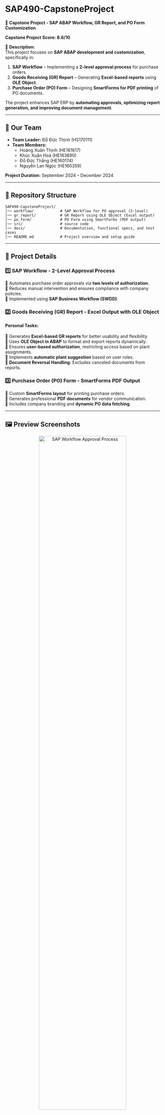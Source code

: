 # **SAP490-CapstoneProject**  

🚀 **Capstone Project - SAP ABAP Workflow, GR Report, and PO Form Customization**.

**Capstone Project Score: 8.6/10**

📌 **Description:**  
This project focuses on **SAP ABAP development and customization**, specifically in:  
1. **SAP Workflow** – Implementing a **2-level approval process** for purchase orders.  
2. **Goods Receiving (GR) Report** – Generating **Excel-based reports** using **OLE Object**.  
3. **Purchase Order (PO) Form** – Designing **SmartForms for PDF printing** of PO documents.  

The project enhances SAP ERP by **automating approvals, optimizing report generation, and improving document management**.  

---

## **👥 Our Team**
- **Team Leader:** Đỗ Đức Thịnh (HS170111)  
- **Team Members:**  
  - Hoàng Xuân Thịnh (HE161617)  
  - Khúc Xuân Hoà (HE163890)  
  - Đỗ Đức Thắng (HE160174)  
  - Nguyễn Lan Ngọc (HE160359)  

**Project Duration:** September 2024 – December 2024  

---

## **📂 Repository Structure**  

```plaintext
SAP490-CapstoneProject/
│── workflow/            # SAP Workflow for PO approval (2-level)
│── gr_report/           # GR Report using OLE Object (Excel output)
│── po_form/             # PO Form using SmartForms (PDF output)
│── src/                 # source code
│── docs/                # Documentation, functional specs, and test cases
│── README.md            # Project overview and setup guide
```

---

## **📝 Project Details**  

### **1️⃣ SAP Workflow - 2-Level Approval Process**  
🔹 Automates purchase order approvals via **two levels of authorization**.  
🔹 Reduces manual intervention and ensures compliance with company policies.  
🔹 Implemented using **SAP Business Workflow (SWDD)**.  


### **2️⃣ Goods Receiving (GR) Report - Excel Output with OLE Object**  
#### **Personal Tasks:** 
🔹 Generates **Excel-based GR reports** for better usability and flexibility.  
🔹 Uses **OLE Object in ABAP** to format and export reports dynamically.  
🔹 Ensures **user-based authorization**, restricting access based on plant assignments.  
🔹 Implements **automatic plant suggestion** based on user roles.  
🔹 **Document Reversal Handling**: Excludes canceled documents from reports. 

### **3️⃣ Purchase Order (PO) Form - SmartForms PDF Output**  
🔹 Custom **SmartForms layout** for printing purchase orders.  
🔹 Generates professional **PDF documents** for vendor communication.  
🔹 Includes company branding and **dynamic PO data fetching**.  

---

## **🖼️ Preview Screenshots**  

<div align="center">
<img src="https://github.com/ThinhHoang0108/SAP490-CapstoneProject/blob/main/workflow/sap%20workflow%202.jpg" alt="SAP Workflow Approval Process" width="75%" height="75%"></img>
<img src="https://github.com/ThinhHoang0108/SAP490-CapstoneProject/blob/main/workflow/sap%20workflow%201.jpg" alt="SAP Workflow Approval Process" width="75%" height="75%"></img>
<p> SAP Workflow Approval Process</p>
<img src="https://github.com/ThinhHoang0108/SAP490-CapstoneProject/blob/main/po_form/po%20form.jpg" alt="PO Form in PDF" width="75%" height="75%"></img>
<img src="https://github.com/ThinhHoang0108/SAP490-CapstoneProject/blob/main/po_form/po%20form%202.jpg" alt="PO Form in PDF" width="75%" height="75%"></img>
<img src="https://github.com/ThinhHoang0108/SAP490-CapstoneProject/blob/main/po_form/po%20form%203.jpg" alt="PO Form in PDF" width="75%" height="75%"></img>
<p> PO Form in PDF</p>
<img src="https://github.com/ThinhHoang0108/SAP490-CapstoneProject/blob/main/gr_report/gr%201.jpg" alt="GR Report in Excel" width="75%" height="75%"></img>
<img src="https://github.com/ThinhHoang0108/SAP490-CapstoneProject/blob/main/gr_report/gr%202.jpg" alt="GR Report in Excel" width="75%" height="75%"></img>
<p> Goods Receiving (GR) Report in Excel</p>
</div>

---

## **🛠 Technologies Used**  

### **1. SAP Workflow (PO Approval)**  
🔹 **Transaction Codes:** SWDD, SWI1, PFTC  
🔹 **Approval Logic:** Multi-level user authorization  

### **2. GR Report (Excel Export)**  
🔹 **Transaction Code:** MB51, ZGR_REPORT  
🔹 **Technology:** OLE Object for Excel automation  
🔹 **Security:** User-specific report access control  

### **3. PO Form (PDF Output)**  
🔹 **Transaction Code:** ME21N, ZPO_FORM  
🔹 **Technology:** SAP SmartForms for professional document printing  

---

## **🎯 Functional Requirements**  

### **1️⃣ SAP Users (End Users & Procurement Team)**  
- [x] Approve purchase orders via **SAP Workflow** (2-level)  
- [x] Generate **Excel-based GR reports** with user-specific data  
- [x] Print **PO forms as PDFs** using SmartForms  
- [x] Authorization access to ensure user account can only view goods receipt reports, purchasing order for their plant assigned.

### **2️⃣ SAP Administrators**  
- [x] Configure & manage **SAP Workflow processes**  
- [x] Set up **OLE automation for Excel reporting**  
- [x] Customize & deploy **SmartForms for PO printing**  
- [x] Authorization access to ensure admin account can view all reports.



---

## **📚 References & Resources**  
*Personal Documents*
| # | Name | Description |
|---|------|------------|
| 1 | [eSlide](https://github.com/ThinhHoang0108/SAP490-CapstoneProject/blob/main/docs/SAP490-Global%20Pharma.pdf) | Introduce to GR report structure and design. |
| 2 | [Technial Specifications](https://github.com/ThinhHoang0108/SAP490-CapstoneProject/blob/main/docs/%5BSAP490-Group4%5DTS_GR%20Report_v1.0.xlsx) | Technical blueprint Excel reports in SAP ABAP |
| 3 | [Functional Specifications](https://github.com/ThinhHoang0108/SAP490-CapstoneProject/blob/main/docs/%5BSAP490-Group4%5DFunctional_Specification_GR%20Report_V1.0.xlsx) | Detailed requirements and logic for GR report in SAP. |

